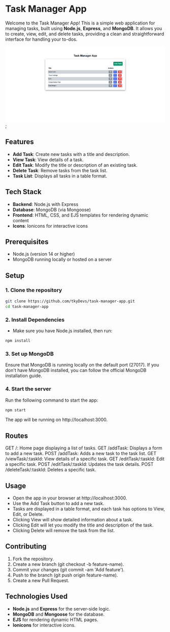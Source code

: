 # Task Manager App

Welcome to the Task Manager App! This is a simple web application for managing tasks, built using **Node.js**, **Express**, and **MongoDB**. It allows you to create, view, edit, and delete tasks, providing a clean and straightforward interface for handling your to-dos.

![Task Manager App](img.png);

## Features

- **Add Task**: Create new tasks with a title and description.
- **View Task**: View details of a task.
- **Edit Task**: Modify the title or description of an existing task.
- **Delete Task**: Remove tasks from the task list.
- **Task List**: Displays all tasks in a table format.

## Tech Stack

- **Backend**: Node.js with Express
- **Database**: MongoDB (via Mongoose)
- **Frontend**: HTML, CSS, and EJS templates for rendering dynamic content
- **Icons**: Ionicons for interactive icons

## Prerequisites

- Node.js (version 14 or higher)
- MongoDB running locally or hosted on a server

## Setup

### 1. Clone the repository

```bash
git clone https://github.com/tkyDevs/task-manager-app.git
cd task-manager-app
```

### 2. Install Dependencies

 - Make sure you have Node.js installed, then run:
```bash
npm install
```

### 3. Set up MongoDB

Ensure that MongoDB is running locally on the default port (27017). If you don't have MongoDB installed, you can follow the official MongoDB installation guide.

### 4. Start the server

Run the following command to start the app:
```bash
npm start
```
The app will be running on http://localhost:3000.

## Routes

GET /: Home page displaying a list of tasks.
GET /addTask: Displays a form to add a new task.
POST /addTask: Adds a new task to the task list.
GET /viewTask/:taskId: View details of a specific task.
GET /editTask/:taskId: Edit a specific task.
POST /editTask/:taskId: Updates the task details.
POST /deleteTask/:taskId: Deletes a specific task.

## Usage

 - Open the app in your browser at http://localhost:3000.
 - Use the Add Task button to add a new task.
 - Tasks are displayed in a table format, and each task has options to View, Edit, or Delete.
 - Clicking View will show detailed information about a task.
 - Clicking Edit will let you modify the title and description of the task.
 - Clicking Delete will remove the task from the list.

## Contributing

1. Fork the repository.
2. Create a new branch (git checkout -b feature-name).
3. Commit your changes (git commit -am 'Add feature').
4. Push to the branch (git push origin feature-name).
5. Create a new Pull Request.

## Technologies Used

- **Node.js** and **Express** for the server-side logic.
- **MongoDB** and **Mongoose** for the database.
- **EJS** for rendering dynamic HTML pages.
- **Ionicons** for interactive icons.